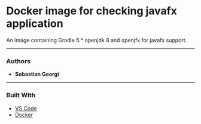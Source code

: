 # Docker image for checking javafx application

An image containing Gradle 5.* openjdk 8 and openjfx for javafx support.

___

### Authors
* **Sebastian Georgi**

___

### Built With

* [VS Code](https://code.visualstudio.com/)
* [Docker](https://www.docker.com/)
